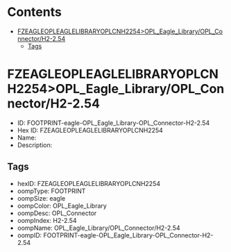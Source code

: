 



Contents
========

* [FZEAGLEOPLEAGLELIBRARYOPLCNH2254>OPL_Eagle_Library/OPL_Connector/H2-2.54](#fzeagleopleaglelibraryoplcnh2254opl_eagle_libraryopl_connectorh2-254)
	* [Tags](#tags)

# FZEAGLEOPLEAGLELIBRARYOPLCNH2254>OPL_Eagle_Library/OPL_Connector/H2-2.54

- ID: FOOTPRINT-eagle-OPL_Eagle_Library-OPL_Connector-H2-2.54
- Hex ID: FZEAGLEOPLEAGLELIBRARYOPLCNH2254
- Name: 
- Description: 

## Tags

- hexID: FZEAGLEOPLEAGLELIBRARYOPLCNH2254
- oompType: FOOTPRINT
- oompSize: eagle
- oompColor: OPL_Eagle_Library
- oompDesc: OPL_Connector
- oompIndex: H2-2.54
- oompName: OPL_Eagle_Library/OPL_Connector/H2-2.54
- oompID: FOOTPRINT-eagle-OPL_Eagle_Library-OPL_Connector-H2-2.54
